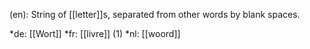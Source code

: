 (en): String of [[letter]]s, separated from other words by blank spaces.

*de: [[Wort]]
*fr: [[livre]] (1)
*nl: [[woord]]